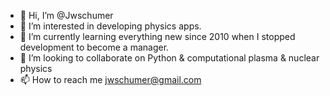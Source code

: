 - 👋 Hi, I’m @Jwschumer
- 👀 I’m interested in developing physics apps. 
- 🌱 I’m currently learning everything new since 2010 when I stopped development to become a manager. 
- 💞️ I’m looking to collaborate on Python & computational plasma & nuclear physics 
- 📫 How to reach me jwschumer@gmail.com

<!---
Jwschumer/Jwschumer is a ✨ special ✨ repository because its `README.md` (this file) appears on your GitHub profile.
You can click the Preview link to take a look at your changes.
--->
